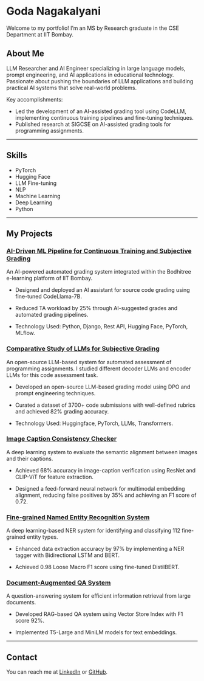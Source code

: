 # Goda Nagakalyani
Welcome to my portfolio! I’m an MS by Research graduate in the CSE Department at IIT Bombay.

## About Me
LLM Researcher and AI Engineer specializing in large language models, prompt engineering, and AI applications in educational technology. Passionate about pushing the boundaries of LLM applications and building practical AI systems that solve real-world problems.

Key accomplishments:
- Led the development of an AI-assisted grading tool using CodeLLM, implementing continuous training pipelines and fine-tuning techniques.
- Published research at SIGCSE on AI-assisted grading tools for programming assignments.

---

## Skills
- PyTorch
- Hugging Face
- LLM Fine-tuning
- NLP
- Machine Learning
- Deep Learning
- Python

---

## My Projects

### [AI-Driven ML Pipeline for Continuous Training and Subjective Grading](https://github.com/kalyani-Goda/Bodhitree_AI_Server)
An AI-powered automated grading system integrated within the Bodhitree e-learning platform of IIT Bombay.

- Designed and deployed an AI assistant for source code grading using fine-tuned CodeLlama-7B.

- Reduced TA workload by 25% through AI-suggested grades and automated grading pipelines.

- Technology Used: Python, Django, Rest API, Hugging Face, PyTorch, MLflow.

### [Comparative Study of LLMs for Subjective Grading](https://github.com/kalyani-Goda/AI4Code-Assesment)
An open-source LLM-based system for automated assessment of programming assignments. I studied different decoder LLMs and encoder LLMs for this code assessment task.

- Developed an open-source LLM-based grading model using DPO and prompt engineering techniques.

- Curated a dataset of 3700+ code submissions with well-defined rubrics and achieved 82% grading accuracy.

- Technology Used: Huggingface, PyTorch, LLMs, Transformers.

### [Image Caption Consistency Checker](https://github.com/kalyani-Goda/Image_Captioning/tree/main/Image_captioning)

A deep learning system to evaluate the semantic alignment between images and their captions.

- Achieved 68% accuracy in image-caption verification using ResNet and CLIP-ViT for feature extraction.

- Designed a feed-forward neural network for multimodal embedding alignment, reducing false positives by 35% and achieving an F1 score of 0.72.

### [Fine-grained Named Entity Recognition System](https://github.com/kalyani-Goda/FIGER-NER)

A deep learning-based NER system for identifying and classifying 112 fine-grained entity types.

- Enhanced data extraction accuracy by 97% by implementing a NER tagger with Bidirectional LSTM and BERT.

- Achieved 0.98 Loose Macro F1 score using fine-tuned DistilBERT.

### [Document-Augmented QA System](https://github.com/kalyani-Goda/Question-Answering-using-Retrieval-Augmented-Generation)

A question-answering system for efficient information retrieval from large documents.

- Developed RAG-based QA system using Vector Store Index with F1 score 92%.

- Implemented T5-Large and MiniLM models for text embeddings.
  
---

## Contact
You can reach me at [LinkedIn](https://www.linkedin.com/in/naga-kalyani-goda/) or [GitHub](https://github.com/kalyani-Goda).

